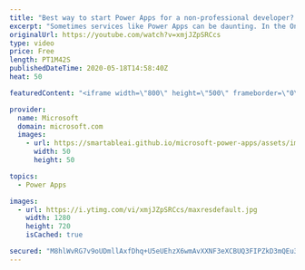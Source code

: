 ```yaml
---
title: "Best way to start Power Apps for a non-professional developer? | One Dev Question: Dona Sarkar"
excerpt: "Sometimes services like Power Apps can be daunting. In the One Dev Question series, Principal Cloud Advocate Dona Sarkar shares some tips for getting started and explains why you do not have to be a professional developer to use Power Apps.   For more information, visit: https://docs.microsoft.com/learn/modules/get-started-with-powerapps/?WT.mc_id=onedevquestion-c9-donasa"
originalUrl: https://youtube.com/watch?v=xmjJZpSRCcs
type: video
price: Free
length: PT1M42S
publishedDateTime: 2020-05-18T14:58:40Z
heat: 50

featuredContent: "<iframe width=\"800\" height=\"500\" frameborder=\"0\" src=\"https://www.youtube.com/embed/xmjJZpSRCcs\" allow=\"accelerometer; autoplay; encrypted-media; gyroscope; picture-in-picture\" allowfullscreen></iframe>"

provider:
  name: Microsoft
  domain: microsoft.com
  images:
    - url: https://smartableai.github.io/microsoft-power-apps/assets/images/organizations/microsoft.com-50x50.jpg
      width: 50
      height: 50

topics:
  - Power Apps

images:
  - url: https://i.ytimg.com/vi/xmjJZpSRCcs/maxresdefault.jpg
    width: 1280
    height: 720
    isCached: true

secured: "M8hlWvRG7v9oUDmllAxfDhq+U5eUEhzX6wmAvXXNF3eXCBUQ3FIPZkD3mQEu3EoVVtBOozNetQQcPzJArfR4CFx7Rd4VB4aV1jFF++tD+I6YBQcRNNABcZpgfl9R1eES/KpVCdLo+bj4blkevmkhNJd+pPVjK5Hw88GTLGLtcddKun+KM4nexvP+Cly8xVzOqt0gORVWm0Qx+KCswiQXa1J9cfPvuLeA0dsnUitqFd2ABRr7aFOyfxojF2Cm+zZCIitdwptu6K2y5OAwUY+Z8ZZKZDS0Q00bRroX20z5zDUYggtZsWr2cILawUYd5ou101npYIhKRGQ4pkm1BtWgYCiolWzCpC/TmHFvCJnPIR63jXAPR7KB7jySu/RmEf/2JYMfXVgnDkrYHVlhuFi2pnos7xP+uHcXTyDoopexiyk=;MYReRmsGJrOML05xyq+7DA=="
---
```


